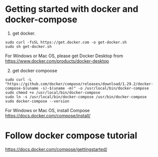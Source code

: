 # Getting started with docker and docker-compose


1. get docker. 
```
sudo curl -fsSL https://get.docker.com -o get-docker.sh
sudo sh get-docker.sh
```
For Windows or Mac OS, please get Docker Desktop from https://www.docker.com/products/docker-desktop

2. get docker compoose
```
sudo curl -L "https://github.com/docker/compose/releases/download/1.29.2/docker-compose-$(uname -s)-$(uname -m)" -o /usr/local/bin/docker-compose
sudo chmod +x /usr/local/bin/docker-compose
sudo ln -s /usr/local/bin/docker-compose /usr/bin/docker-compose
sudo docker-compose --version
```
For Windows or Mac OS, install Compose https://docs.docker.com/compose/install/


# Follow docker compose tutorial
https://docs.docker.com/compose/gettingstarted/